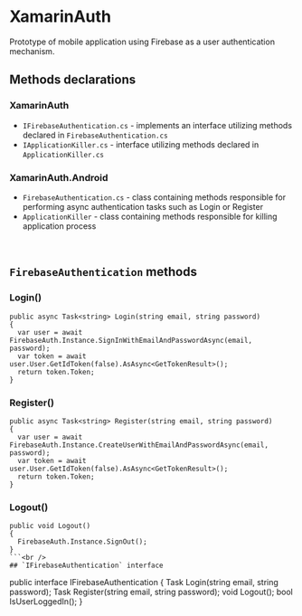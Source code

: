 # XamarinAuth
Prototype of mobile application using Firebase as a user authentication mechanism.

## Methods declarations
### XamarinAuth
- `IFirebaseAuthentication.cs` - implements an interface utilizing methods declared in `FirebaseAuthentication.cs`
- `IApplicationKiller.cs` - interface utilizing methods declared in `ApplicationKiller.cs`
### XamarinAuth.Android
- `FirebaseAuthentication.cs` - class containing methods responsible for performing async authentication tasks such as Login or Register
- `ApplicationKiller` - class containing methods responsible for killing application process
<br />

## `FirebaseAuthentication` methods
### Login()
```
public async Task<string> Login(string email, string password)
{
  var user = await FirebaseAuth.Instance.SignInWithEmailAndPasswordAsync(email, password);
  var token = await user.User.GetIdToken(false).AsAsync<GetTokenResult>();
  return token.Token;
}
```

### Register()
```
public async Task<string> Register(string email, string password)
{
  var user = await FirebaseAuth.Instance.CreateUserWithEmailAndPasswordAsync(email, password);
  var token = await user.User.GetIdToken(false).AsAsync<GetTokenResult>();
  return token.Token;
}
```

### Logout()
```
public void Logout()
{
  FirebaseAuth.Instance.SignOut();
}
```<br />
## `IFirebaseAuthentication` interface
```
public interface IFirebaseAuthentication
{
  Task<string> Login(string email, string password);
  Task<string> Register(string email, string password);
  void Logout();
  bool IsUserLoggedIn();
}
```
